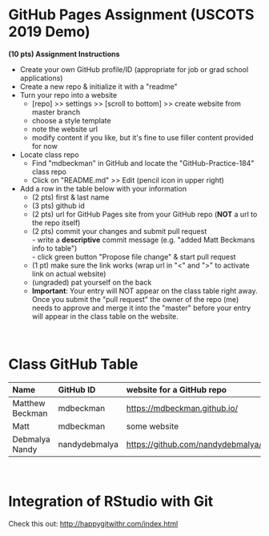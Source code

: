 # GitHub Pages Assignment (USCOTS 2019 Demo)

**(10 pts) Assignment Instructions**

- Create your own GitHub profile/ID (appropriate for job or grad school applications)  
- Create a new repo & initialize it with a "readme"   
- Turn your repo into a website  
    - [repo] >> settings >> [scroll to bottom] >> create website from master branch  
    - choose a style template 
    - note the website url  
    - modify content if you like, but it's fine to use filler content provided for now  
- Locate class repo
    - Find "mdbeckman" in GitHub and locate the "GitHub-Practice-184" class repo
    - Click on "README.md" >> Edit (pencil icon in upper right)
- Add a row in the table below with your information   
    - (2 pts) first & last name  
    - (3 pts) github id  
    - (2 pts) url for GitHub Pages site from your GitHub repo (**NOT** a url to the repo itself)
    - (2 pts) commit your changes and submit pull request   
            - write a **descriptive** commit message (e.g. "added Matt Beckmans info to table")  
            - click green button "Propose file change" & start pull request  
    - (1 pt) make sure the link works (wrap url in "<" and ">" to activate link on actual website)  
    - (ungraded) pat yourself on the back
    - **Important**: Your entry will NOT appear on the class table right away.  Once you submit the "pull request" the owner of the repo (me) needs to approve and merge it into the "master" before your entry will appear in the class table on the website. 

<br>

# Class GitHub Table 

| Name                    | GitHub ID            | website for a GitHub repo                               |  
|:------------------------|:---------------------|:--------------------------------------------------------|  
| Matthew Beckman       | mdbeckman                 |  <https://mdbeckman.github.io/>                    |  
| Matt | mdbeckman | some website |
| Debmalya Nandy | nandydebmalya | https://github.com/nandydebmalya/MSExample |


<br>

# Integration of RStudio with Git

Check this out: <http://happygitwithr.com/index.html>


